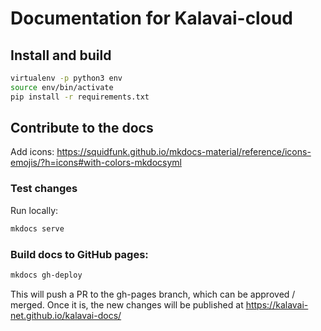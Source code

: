 # Documentation for Kalavai-cloud

## Install and build

```bash
virtualenv -p python3 env
source env/bin/activate
pip install -r requirements.txt
```

## Contribute to the docs

Add icons: https://squidfunk.github.io/mkdocs-material/reference/icons-emojis/?h=icons#with-colors-mkdocsyml

### Test changes

Run locally:
```bash
mkdocs serve
```

### Build docs to GitHub pages:

```bash
mkdocs gh-deploy
```

This will push a PR to the gh-pages branch, which can be approved / merged. Once it is, the new changes will be published at https://kalavai-net.github.io/kalavai-docs/




